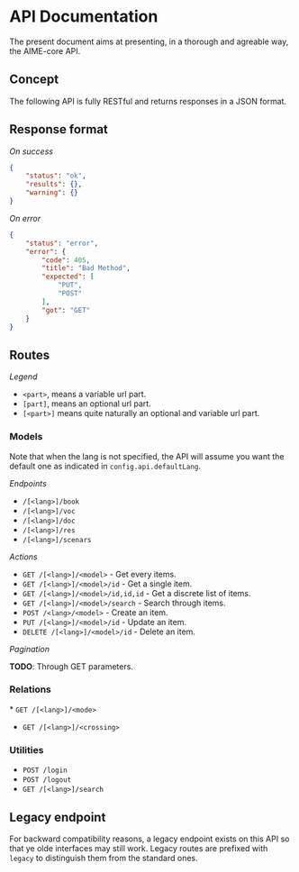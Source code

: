# API Documentation

The present document aims at presenting, in a thorough and agreable way, the AIME-core API.

## Concept

The following API is fully RESTful and returns responses in a JSON format.

## Response format

*On success*

```json
{
	"status": "ok",
	"results": {},
	"warning": {}
}
```

*On error*

```json
{
	"status": "error",
	"error": {
		"code": 405,
		"title": "Bad Method",
		"expected": [
			"PUT",
			"POST"
		],
		"got": "GET"
	}
}
```

## Routes

*Legend*

* `<part>`, means a variable url part.
* `[part]`, means an optional url part.
* `[<part>]` means quite naturally an optional and variable url part.

### Models

Note that when the lang is not specified, the API will assume you want the default one as indicated in `config.api.defaultLang`.

*Endpoints*

* `/[<lang>]/book`
* `/[<lang>]/voc`
* `/[<lang>]/doc`
* `/[<lang>]/res`
* `/[<lang>]/scenars`

*Actions*

* `GET /[<lang>]/<model>` - Get every items.
* `GET /[<lang>]/<model>/id` - Get a single item.
* `GET /[<lang>]/<model>/id,id,id` - Get a discrete list of items.
* `GET /[<lang>]/<model>/search` - Search through items.
* `POST /<lang>/<model>` - Create an item.
* `PUT /[<lang>]/<model>/id` - Update an item.
* `DELETE /[<lang>]/<model>/id` - Delete an item.

*Pagination*

**TODO**: Through GET parameters.

### Relations

* `GET /[<lang>]/<mode>`
* `GET /[<lang>]/<crossing>`

### Utilities

* `POST /login`
* `POST /logout`
* `GET /[<lang>]/search`

## Legacy endpoint

For backward compatibility reasons, a legacy endpoint exists on this API so that ye olde interfaces may still work. Legacy routes are prefixed with `legacy` to distinguish them from the standard ones.
